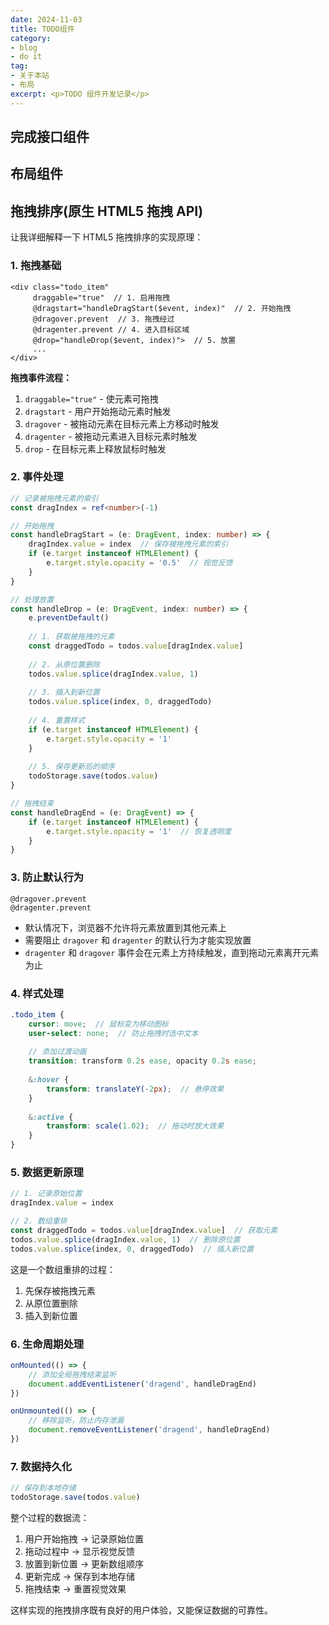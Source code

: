 ```yaml
---
date: 2024-11-03
title: TODO组件
category:
- blog
- do it
tag:
- 关于本站
- 布局
excerpt: <p>TODO 组件开发记录</p>
---
```


## 完成接口组件

## 布局组件


## 拖拽排序(原生 HTML5 拖拽 API)


让我详细解释一下 HTML5 拖拽排序的实现原理：


### 1. 拖拽基础

```vue
<div class="todo_item"
     draggable="true"  // 1. 启用拖拽
     @dragstart="handleDragStart($event, index)"  // 2. 开始拖拽
     @dragover.prevent  // 3. 拖拽经过
     @dragenter.prevent // 4. 进入目标区域
     @drop="handleDrop($event, index)">  // 5. 放置
     ...
</div>
```

**拖拽事件流程：**
1. `draggable="true"` - 使元素可拖拽
2. `dragstart` - 用户开始拖动元素时触发
3. `dragover` - 被拖动元素在目标元素上方移动时触发
4. `dragenter` - 被拖动元素进入目标元素时触发
5. `drop` - 在目标元素上释放鼠标时触发

### 2. 事件处理

```typescript
// 记录被拖拽元素的索引
const dragIndex = ref<number>(-1)

// 开始拖拽
const handleDragStart = (e: DragEvent, index: number) => {
    dragIndex.value = index  // 保存被拖拽元素的索引
    if (e.target instanceof HTMLElement) {
        e.target.style.opacity = '0.5'  // 视觉反馈
    }
}

// 处理放置
const handleDrop = (e: DragEvent, index: number) => {
    e.preventDefault()
    
    // 1. 获取被拖拽的元素
    const draggedTodo = todos.value[dragIndex.value]
    
    // 2. 从原位置删除
    todos.value.splice(dragIndex.value, 1)
    
    // 3. 插入到新位置
    todos.value.splice(index, 0, draggedTodo)
    
    // 4. 重置样式
    if (e.target instanceof HTMLElement) {
        e.target.style.opacity = '1'
    }
    
    // 5. 保存更新后的顺序
    todoStorage.save(todos.value)
}

// 拖拽结束
const handleDragEnd = (e: DragEvent) => {
    if (e.target instanceof HTMLElement) {
        e.target.style.opacity = '1'  // 恢复透明度
    }
}
```

### 3. 防止默认行为

```vue
@dragover.prevent
@dragenter.prevent
```
- 默认情况下，浏览器不允许将元素放置到其他元素上
- 需要阻止 `dragover` 和 `dragenter` 的默认行为才能实现放置
- `dragenter` 和 `dragover` 事件会在元素上方持续触发，直到拖动元素离开元素为止


### 4. 样式处理
```scss
.todo_item {
    cursor: move;  // 鼠标变为移动图标
    user-select: none;  // 防止拖拽时选中文本
    
    // 添加过渡动画
    transition: transform 0.2s ease, opacity 0.2s ease;
    
    &:hover {
        transform: translateY(-2px);  // 悬停效果
    }
    
    &:active {
        transform: scale(1.02);  // 拖动时放大效果
    }
}
```

### 5. 数据更新原理
```typescript
// 1. 记录原始位置
dragIndex.value = index

// 2. 数组重排
const draggedTodo = todos.value[dragIndex.value]  // 获取元素
todos.value.splice(dragIndex.value, 1)  // 删除原位置
todos.value.splice(index, 0, draggedTodo)  // 插入新位置
```

这是一个数组重排的过程：
1. 先保存被拖拽元素
2. 从原位置删除
3. 插入到新位置

### 6. 生命周期处理
```typescript
onMounted(() => {
    // 添加全局拖拽结束监听
    document.addEventListener('dragend', handleDragEnd)
})

onUnmounted(() => {
    // 移除监听，防止内存泄漏
    document.removeEventListener('dragend', handleDragEnd)
})
```

### 7. 数据持久化
```typescript
// 保存到本地存储
todoStorage.save(todos.value)
```

整个过程的数据流：
1. 用户开始拖拽 → 记录原始位置
2. 拖动过程中 → 显示视觉反馈
3. 放置到新位置 → 更新数组顺序
4. 更新完成 → 保存到本地存储
5. 拖拽结束 → 重置视觉效果

这样实现的拖拽排序既有良好的用户体验，又能保证数据的可靠性。

